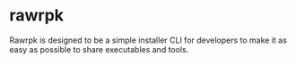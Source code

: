 # rawrpk
Rawrpk is designed to be a simple installer CLI for developers to make it as easy as possible to share executables and tools.
